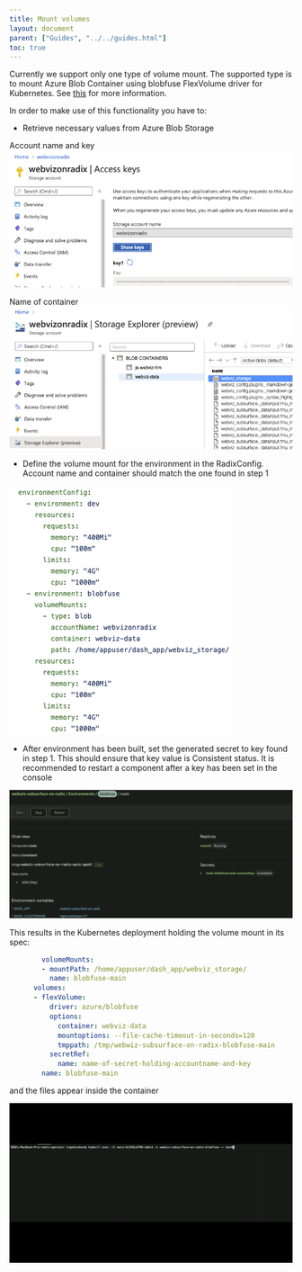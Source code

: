 ```yaml
---
title: Mount volumes
layout: document
parent: ["Guides", "../../guides.html"]
toc: true
---
```


Currently we support only one type of volume mount. The supported type is to mount Azure Blob Container using blobfuse FlexVolume driver for Kubernetes. See [this](https://github.com/Azure/kubernetes-volume-drivers/tree/master/flexvolume/blobfuse) for more information.

In order to make use of this functionality you have to:

- Retrieve necessary values from Azure Blob Storage

Account name and key
![SecretValues](SecretValues.png)

Name of container
![ContainerName](ContainerName.png)

- Define the volume mount for the environment in the RadixConfig. Account name and container should match the one found in step 1

![RadixConfig](RadixConfig.png)

- After environment has been built, set the generated secret to key found in step 1. This should ensure that key value is Consistent status. It is recommended to restart a component after a key has been set in the console

![SetSecrets](SetSecrets.png)

This results in the Kubernetes deployment holding the volume mount in its spec:

```yaml
        volumeMounts:
        - mountPath: /home/appuser/dash_app/webviz_storage/
          name: blobfuse-main
      volumes:
      - flexVolume:
          driver: azure/blobfuse
          options:
            container: webviz-data
            mountoptions: --file-cache-timeout-in-seconds=120
            tmppath: /tmp/webwiz-subsurface-on-radix-blobfuse-main
          secretRef:
            name: name-of-secret-holding-accountname-and-key
        name: blobfuse-main
```

and the files appear inside the container

![MountedFiles](MountedFiles.gif)
